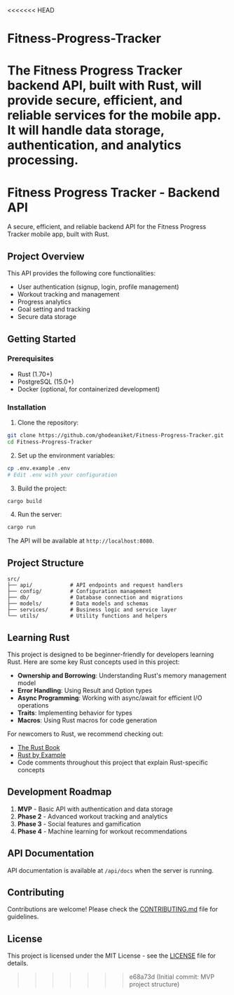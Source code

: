 <<<<<<< HEAD
# Fitness-Progress-Tracker
The Fitness Progress Tracker backend API, built with Rust, will provide secure, efficient, and reliable services for the mobile app. It will handle data storage, authentication, and analytics processing.
=======
# Fitness Progress Tracker - Backend API

A secure, efficient, and reliable backend API for the Fitness Progress Tracker mobile app, built with Rust.

## Project Overview

This API provides the following core functionalities:
- User authentication (signup, login, profile management)
- Workout tracking and management
- Progress analytics
- Goal setting and tracking
- Secure data storage

## Getting Started

### Prerequisites

- Rust (1.70+)
- PostgreSQL (15.0+)
- Docker (optional, for containerized development)

### Installation

1. Clone the repository:
```bash
git clone https://github.com/ghodeaniket/Fitness-Progress-Tracker.git
cd Fitness-Progress-Tracker
```

2. Set up the environment variables:
```bash
cp .env.example .env
# Edit .env with your configuration
```

3. Build the project:
```bash
cargo build
```

4. Run the server:
```bash
cargo run
```

The API will be available at `http://localhost:8080`.

## Project Structure

```
src/
├── api/            # API endpoints and request handlers
├── config/         # Configuration management
├── db/             # Database connection and migrations
├── models/         # Data models and schemas
├── services/       # Business logic and service layer
└── utils/          # Utility functions and helpers
```

## Learning Rust

This project is designed to be beginner-friendly for developers learning Rust. Here are some key Rust concepts used in this project:

- **Ownership and Borrowing**: Understanding Rust's memory management model
- **Error Handling**: Using Result and Option types
- **Async Programming**: Working with async/await for efficient I/O operations
- **Traits**: Implementing behavior for types
- **Macros**: Using Rust macros for code generation

For newcomers to Rust, we recommend checking out:
- [The Rust Book](https://doc.rust-lang.org/book/)
- [Rust by Example](https://doc.rust-lang.org/rust-by-example/)
- Code comments throughout this project that explain Rust-specific concepts

## Development Roadmap

1. **MVP** - Basic API with authentication and data storage
2. **Phase 2** - Advanced workout tracking and analytics
3. **Phase 3** - Social features and gamification
4. **Phase 4** - Machine learning for workout recommendations

## API Documentation

API documentation is available at `/api/docs` when the server is running.

## Contributing

Contributions are welcome! Please check the [CONTRIBUTING.md](CONTRIBUTING.md) file for guidelines.

## License

This project is licensed under the MIT License - see the [LICENSE](LICENSE) file for details.
>>>>>>> e68a73d (Initial commit: MVP project structure)

